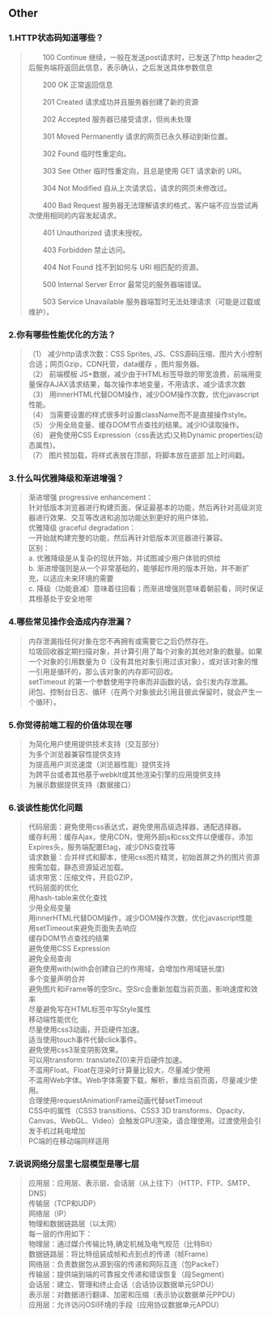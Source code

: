 Other
---

### 1.HTTP状态码知道哪些？

> 　　100 Continue 继续，一般在发送post请求时，已发送了http header之后服务端将返回此信息，表示确认，之后发送具体参数信息  
>   
> 　　200 OK 正常返回信息  
>   
> 　　201 Created 请求成功并且服务器创建了新的资源  
>   
> 　　202 Accepted 服务器已接受请求，但尚未处理  
>   
> 　　301 Moved Permanently 请求的网页已永久移动到新位置。  
>   
> 　　302 Found 临时性重定向。  
>   
> 　　303 See Other 临时性重定向，且总是使用 GET 请求新的 URI。  
>   
> 　　304 Not Modified 自从上次请求后，请求的网页未修改过。  
>   
> 　　400 Bad Request 服务器无法理解请求的格式，客户端不应当尝试再次使用相同的内容发起请求。  
>   
> 　　401 Unauthorized 请求未授权。  
>   
> 　　403 Forbidden 禁止访问。  
>   
> 　　404 Not Found 找不到如何与 URI 相匹配的资源。  
>   
> 　　500 Internal Server Error 最常见的服务器端错误。  
>   
> 　　503 Service Unavailable 服务器端暂时无法处理请求（可能是过载或维护）。  

### 2.你有哪些性能优化的方法？
> （1） 减少http请求次数：CSS Sprites, JS、CSS源码压缩、图片大小控制合适；网页Gzip，CDN托管，data缓存 ，图片服务器。  
> （2） 前端模板 JS+数据，减少由于HTML标签导致的带宽浪费，前端用变量保存AJAX请求结果，每次操作本地变量，不用请求，减少请求次数  
> （3） 用innerHTML代替DOM操作，减少DOM操作次数，优化javascript性能。  
> （4） 当需要设置的样式很多时设置className而不是直接操作style。  
> （5） 少用全局变量、缓存DOM节点查找的结果。减少IO读取操作。  
> （6） 避免使用CSS Expression（css表达式)又称Dynamic properties(动态属性)。  
> （7） 图片预加载，将样式表放在顶部，将脚本放在底部 加上时间戳。  

### 3.什么叫优雅降级和渐进增强？
> 渐进增强 progressive enhancement：  
> 针对低版本浏览器进行构建页面，保证最基本的功能，然后再针对高级浏览器进行效果、交互等改进和追加功能达到更好的用户体验。  
> 优雅降级 graceful degradation：  
> 一开始就构建完整的功能，然后再针对低版本浏览器进行兼容。  
> 区别：  
> a. 优雅降级是从复杂的现状开始，并试图减少用户体验的供给  
> b. 渐进增强则是从一个非常基础的，能够起作用的版本开始，并不断扩充，以适应未来环境的需要  
> c. 降级（功能衰减）意味着往回看；而渐进增强则意味着朝前看，同时保证其根基处于安全地带  

 ### 4.哪些常见操作会造成内存泄漏？
> 内存泄漏指任何对象在您不再拥有或需要它之后仍然存在。  
> 垃圾回收器定期扫描对象，并计算引用了每个对象的其他对象的数量。如果一个对象的引用数量为 0（没有其他对象引用过该对象），或对该对象的惟一引用是循环的，那么该对象的内存即可回收。  
> setTimeout 的第一个参数使用字符串而非函数的话，会引发内存泄漏。  
> 闭包、控制台日志、循环（在两个对象彼此引用且彼此保留时，就会产生一个循环）。  

### 5.你觉得前端工程的价值体现在哪
> 为简化用户使用提供技术支持（交互部分）  
> 为多个浏览器兼容性提供支持  
> 为提高用户浏览速度（浏览器性能）提供支持  
> 为跨平台或者其他基于webkit或其他渲染引擎的应用提供支持  
> 为展示数据提供支持（数据接口）  

### 6.谈谈性能优化问题
> 代码层面：避免使用css表达式，避免使用高级选择器，通配选择器。  
> 缓存利用：缓存Ajax，使用CDN，使用外部js和css文件以便缓存，添加Expires头，服务端配置Etag，减少DNS查找等  
> 请求数量：合并样式和脚本，使用css图片精灵，初始首屏之外的图片资源按需加载，静态资源延迟加载。  
> 请求带宽：压缩文件，开启GZIP，  
> 代码层面的优化  
> 用hash-table来优化查找  
> 少用全局变量  
> 用innerHTML代替DOM操作，减少DOM操作次数，优化javascript性能  
> 用setTimeout来避免页面失去响应  
> 缓存DOM节点查找的结果  
> 避免使用CSS Expression  
> 避免全局查询  
> 避免使用with(with会创建自己的作用域，会增加作用域链长度)  
> 多个变量声明合并  
> 避免图片和iFrame等的空Src。空Src会重新加载当前页面，影响速度和效率  
> 尽量避免写在HTML标签中写Style属性  
> 移动端性能优化  
> 尽量使用css3动画，开启硬件加速。  
> 适当使用touch事件代替click事件。  
> 避免使用css3渐变阴影效果。  
> 可以用transform: translateZ(0)来开启硬件加速。  
> 不滥用Float。Float在渲染时计算量比较大，尽量减少使用  
> 不滥用Web字体。Web字体需要下载，解析，重绘当前页面，尽量减少使用。  
> 合理使用requestAnimationFrame动画代替setTimeout  
> CSS中的属性（CSS3 transitions、CSS3 3D transforms、Opacity、Canvas、WebGL、Video）会触发GPU渲染，请合理使用。过渡使用会引发手机过耗电增加  
> PC端的在移动端同样适用  

### 7.说说网络分层里七层模型是哪七层
> 应用层：应用层、表示层、会话层（从上往下）（HTTP、FTP、SMTP、DNS）  
> 传输层（TCP和UDP）  
> 网络层（IP）  
> 物理和数据链路层（以太网）  
> 每一层的作用如下：  
> 物理层：通过媒介传输比特,确定机械及电气规范（比特Bit）  
> 数据链路层：将比特组装成帧和点到点的传递（帧Frame）  
> 网络层：负责数据包从源到宿的传递和网际互连（包PackeT）  
> 传输层：提供端到端的可靠报文传递和错误恢复（段Segment）  
> 会话层：建立、管理和终止会话（会话协议数据单元SPDU）  
> 表示层：对数据进行翻译、加密和压缩（表示协议数据单元PPDU）  
> 应用层：允许访问OSI环境的手段（应用协议数据单元APDU）  
